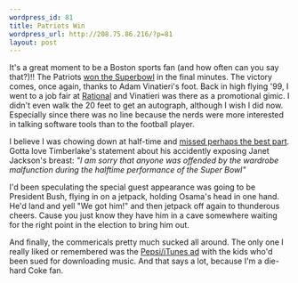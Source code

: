```yaml
--- 
wordpress_id: 81
title: Patriots Win
wordpress_url: http://208.75.86.216/?p=81
layout: post
---
```

It's a great moment to be a Boston sports fan (and how often can you say that?)!! The Patriots <a href="http://www.boston.com/sports/football/patriots/">won the Superbowl</a> in the final minutes. The victory comes, once again, thanks to Adam Vinatieri's foot. Back in high flying '99, I went to a job fair at <a href="http://www.rational.com">Rational</a> and Vinatieri was there as a promotional gimic. I didn't even walk the 20 feet to get an autograph, although I wish I did now. Especially since there was no line because the nerds were more interested in talking software tools than to the football player.

I believe I was chowing down at half-time and <a href="http://sportsillustrated.cnn.com/2004/football/nfl/specials/playoffs/2003/02/01/bc.fbn.superbowl.jackso.ap/index.html">missed perhaps the best part</a>. Gotta love Timberlake's statement about his accidently exposing Janet Jackson's breast: <i>"I am sorry that anyone was offended by the wardrobe malfunction during the halftime performance of the Super Bowl"</i>

I'd been speculating the special guest appearance was going to be President Bush, flying in on a jetpack, holding Osama's head in one hand. He'd land and yell "We got him!" and then jetpack off again to thunderous cheers. Cause you just know they have him in a cave somewhere waiting for the right point in the election to bring him out.

And finally, the commericals pretty much sucked all around. The only one I really liked or remembered was the <a href="http://www.apple.com/itunes/pepsi/">Pepsi/iTunes ad</a> with the kids who'd been sued for downloading music. And that says a lot, because I'm a die-hard Coke fan.
